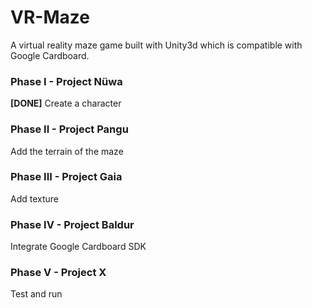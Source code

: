 # VR-Maze
A virtual reality maze game built with Unity3d which is compatible with Google Cardboard.

### Phase I - Project Nüwa
**[DONE]** Create a character

### Phase II - Project Pangu
Add the terrain of the maze

### Phase III - Project Gaia
Add texture

### Phase IV - Project Baldur
Integrate Google Cardboard SDK

### Phase V - Project X
Test and run

